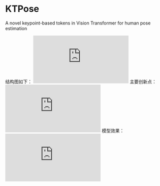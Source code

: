 # KTPose
A novel keypoint-based tokens in Vision Transformer for human pose estimation



结构图如下：
![Figure 1.pdf](https://github.com/WINGS-999/KTPose/files/11944061/Figure.1.pdf)
主要创新点：
![Figure 2.pdf](https://github.com/WINGS-999/KTPose/files/11944044/Figure.2.pdf)
模型效果：
![Figure 3.pdf](https://github.com/WINGS-999/KTPose/files/11944069/Figure.3.pdf)
